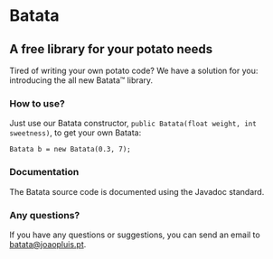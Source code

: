 Batata
======

## A free library for your potato needs
Tired of writing your own potato code? We have a solution for you: introducing the all new Batata™ library.

### How to use?
Just use our Batata constructor, `public Batata(float weight, int sweetness)`, to get your own Batata:

`Batata b = new Batata(0.3, 7);`

### Documentation
The Batata source code is documented using the Javadoc standard.

### Any questions?
If you have any questions or suggestions, you can send an email to batata@joaopluis.pt. 